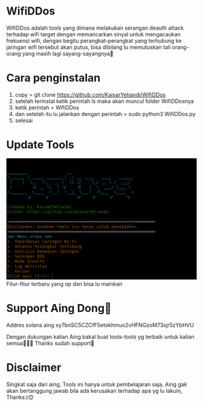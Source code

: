 # WifiDDos
WifiDDos adalah tools yang dimana melakukan serangan deauth attack terhadap wifi target dengan memancarkan sinyal untuk mengacaukan frekuensi wifi, dengan begitu perangkat-perangkat yang terhubung ke jaringan wifi tersebut akan putus, bisa dibilang lu memutuskan tali orang-orang yang masih lagi sayang-sayangnya👀

# Cara penginstalan
1. copy = git clone https://github.com/KaisarYetiandi/WifiDDos
3. setelah terinstal ketik perintah ls maka akan muncul folder WifiDDosnya
4. ketik perintah = WifiDDos
5. dan setelah itu lu jalankan dengan perintah = sudo python3 WifiDDos.py
6. selesai

# Update Tools
![alt text](https://github.com/KaisarYetiandi/WifiDDos/blob/main/UpdateWifiDDos.png?raw=true) 
Fitur-fitur terbaru yang op dan bisa lu mainkan

# Support Aing Dong🥺
Addres solana aing 
xy7bnSC5CZCfF5etokhmuo2vHFNGzoM73xjr5zYbHVU 

Dengan dukungan kalian Aing bakal buat tools-tools yg terbaik untuk kalian semua🧑🏻‍💻
Thanks sudah support🥰

# Disclaimer
Singkat saja dari aing, Tools ini hanya untuk pembelajaran saja, Aing gak akan bertanggung jawab bila ada kerusakan terhadap apa yg lu lakuin,
Thanks:)😊
